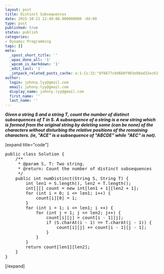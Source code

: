 ```yaml
---
layout: post
title: Distinct Subsequences
date: 2015-10-21 12:49:08.000000000 -04:00
type: post
published: true
status: publish
categories:
- Dynamic Programming
tags: []
meta:
  _spost_short_title: ''
  _wpas_done_all: '1'
  _wpcom_is_markdown: '1'
  _edit_last: '1'
  _jetpack_related_posts_cache: a:1:{s:32:"8f6677c9d6b0f903e98ad32ec61f8deb";a:2:{s:7:"expires";i:1468042992;s:7:"payload";a:3:{i:0;a:1:{s:2:"id";i:1258;}i:1;a:1:{s:2:"id";i:398;}i:2;a:1:{s:2:"id";i:1501;}}}}
author:
  login: johnny.lyy@gmail.com
  email: johnny.lyy@gmail.com
  display_name: johnny.lyy@gmail.com
  first_name: ''
  last_name: ''
---
```

<p><strong><em>Given a string S and a string T, count the number of distinct subsequences of T in S. A subsequence of a string is a new string which is formed from the original string by deleting some (can be none) of the characters without disturbing the relative positions of the remaining characters. (ie, "ACE" is a subsequence of "ABCDE" while "AEC" is not).</em></strong></p>
<p>[expand title="code"]</p>
<pre>
public class Solution {
    /**
     * @param S, T: Two string.
     * @return: Count the number of distinct subsequences
     */
    public int numDistinct(String S, String T) {
        int len1 = S.length(), len2 = T.length();
        int[][] count = new int[len1 + 1][len2 + 1];
        for (int i = 0; i <= len1; i++) {
            count[i][0] = 1;
        }
        for (int i = 1; i <= len1; i ++) {
            for (int j = 1; j <= len2; j++) {
                count[i][j] = count[i - 1][j];
                if (S.charAt(i - 1) == T.charAt(j - 1)) {
                    count[i][j] += count[i - 1][j - 1];
                }
            }
        }
        return count[len1][len2];
    }
}
</pre>
<p>[/expand]</p>
